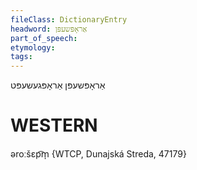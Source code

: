 ```yaml
---
fileClass: DictionaryEntry
headword: אַראָפּשעפּן
part_of_speech: 
etymology: 
tags: 
---
```

אַראָפּשעפּן
אַראָפּגעשעפּט

WESTERN
========

əroːšɛp͡m̩ {WTCP, Dunajská Streda, 47179}

